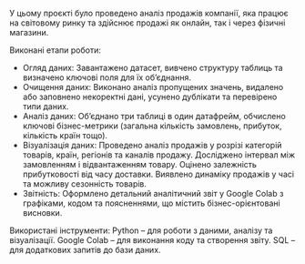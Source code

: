 У цьому проєкті було проведено аналіз продажів компанії, яка працює на світовому ринку та здійснює продажі як онлайн, так і через фізичні магазини.

Виконані етапи роботи:
- Огляд даних: Завантажено датасет, вивчено структуру таблиць та визначено ключові поля для їх об’єднання.
- Очищення даних: Виконано аналіз пропущених значень, видалено або заповнено некоректні дані, усунено дублікати та перевірено типи даних.
- Аналіз даних: Об’єднано три таблиці в один датафрейм, обчислено ключові бізнес-метрики (загальна кількість замовлень, прибуток, кількість країн тощо).
- Візуалізація даних: Проведено аналіз продажів у розрізі категорій товарів, країн, регіонів та каналів продажу. Досліджено інтервал між замовленням і відвантаженням товару. Оцінено залежність прибутковості від часу доставки. Виявлено динаміку продажів у часі та можливу сезонність товарів.
- Звітність: Оформлено детальний аналітичний звіт у Google Colab з графіками, кодом та поясненнями, що містить бізнес-орієнтовані висновки.
  
Використані інструменти: Python – для роботи з даними, аналізу та візуалізації. Google Colab – для виконання коду та створення звіту.	SQL – для додаткових запитів до бази даних.
